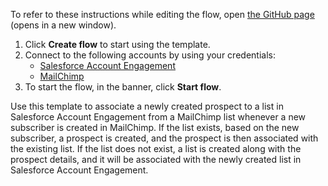 To refer to these instructions while editing the flow, open [the GitHub page](https://github.com/ot4i/app-connect-templates/tree/main/resources/markdown/Associate%20a%20new%20prospect%20to%20a%20list%20in%20Salesforce%20Account%20Engagement%20when%20a%20new%20subscriber%20is%20created%20in%20MailChimp_instructions.md) (opens in a new window).

1. Click **Create flow** to start using the template.
2. Connect to the following accounts by using your credentials:
   - [Salesforce Account Engagement](https://www.ibm.com/docs/en/app-connect/saas?topic=apps-salesforce-account-engagement) 
   - [MailChimp](https://www.ibm.com/docs/en/app-connect/saas?topic=apps-mailchimp)
3. To start the flow, in the banner, click **Start flow**.

Use this template to associate a newly created prospect to a list in Salesforce Account Engagement from a MailChimp list whenever a new subscriber is created in MailChimp. If the list exists, based on the new subscriber, a prospect is created, and the prospect is then associated with the existing list. If the list does not exist, a list is created along with the prospect details, and it will be associated with the newly created list in Salesforce Account Engagement.